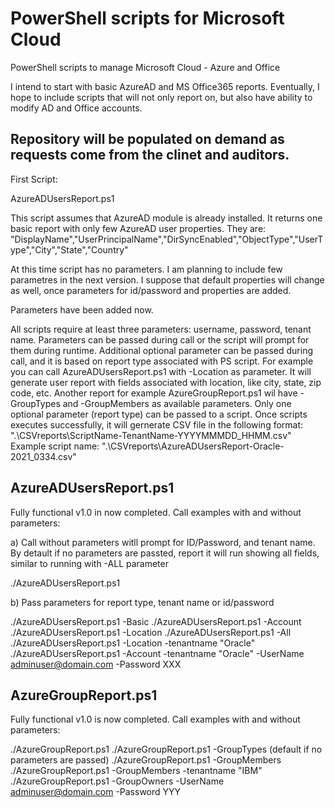 # PowerShell scripts for Microsoft Cloud
PowerShell scripts to manage Microsoft Cloud - Azure and Office

I intend to start with basic AzureAD and MS Office365 reports.
Eventually, I hope to include scripts that will not only report on, but also have ability to modify AD and Office accounts.


## Repository will be populated on demand as requests come from the clinet and auditors.

First Script:

AzureADUsersReport.ps1

This script assumes that AzureAD module is already installed. It returns one basic report with only few AzureAD user properties. They are:        "DisplayName","UserPrincipalName","DirSyncEnabled","ObjectType","UserType","City","State","Country"

At this time script has no parameters. I am planning to include few parametres in the next version. I suppose that default properties will change as well, once parameters for id/password and properties are added.

Parameters have been added now.

All scripts require at least three parameters: username, password, tenant name. Parameters can be passed during call or the script will prompt for them during runtime. Additional optional parameter can be passed during call, and it is based on report type associated with PS script. For example you can call AzureADUsersReport.ps1 with -Location as parameter. It will generate user report with fields associated with location, like city, state, zip code, etc. Another report for example AzureGroupReport.ps1 wil have -GroupTypes and -GroupMembers as available parameters. Only one optional parameter (report type) can be passed to a script. Once scripts executes successfully, it will gernerate CSV file in the following format:
".\CSVreports\ScriptName-TenantName-YYYYMMMDD_HHMM.csv"
Example script name: ".\CSVreports\AzureADUsersReport-Oracle-2021_0334.csv"

AzureADUsersReport.ps1
----------------------
Fully functional v1.0 in now completed. Call examples with and without parameters:

a) Call without parameters witll prompt for ID/Password, and tenant name. By detault if no parameters are passted, report it will run showing all fields, similar to running with -ALL parameter

./AzureADUsersReport.ps1

b) Pass parameters for report type, tenant name or id/password

./AzureADUsersReport.ps1 -Basic 
./AzureADUsersReport.ps1 -Account
./AzureADUsersReport.ps1 -Location
./AzureADUsersReport.ps1 -All
./AzureADUsersReport.ps1 -Location -tenantname "Oracle"
./AzureADUsersReport.ps1 -Account -tenantname "Oracle" -UserName adminuser@domain.com -Password XXX




AzureGroupReport.ps1
--------------------
Fully functional v1.0 is now completed. Call examples with and without parameters:

./AzureGroupReport.ps1
./AzureGroupReport.ps1 -GroupTypes (default if no parameters are passed)
./AzureGroupReport.ps1 -GroupMembers
./AzureGroupReport.ps1 -GroupMembers -tenantname "IBM"
./AzureGroupReport.ps1 -GroupOwners -UserName adminuser@domain.com -Password YYY


